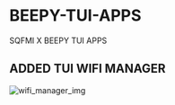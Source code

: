# BEEPY-TUI-APPS
SQFMI X BEEPY TUI APPS

## ADDED  TUI WIFI MANAGER
![wifi_manager_img](https://github.com/abdallahnatsheh/BEEPY-TUI-APPS/assets/29822416/8babcb28-e61c-49ee-b497-e4820bde8179)
